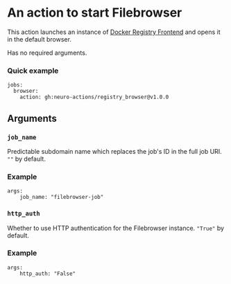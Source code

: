 # An action to start Filebrowser

This action launches an instance of [Docker Registry Frontend](https://github.com/neuro-inc/docker-registry-frontend) and opens it in the default browser.

Has no required arguments.

### Quick example

```
jobs:
  browser:
    action: gh:neuro-actions/registry_browser@v1.0.0
```

## Arguments

### `job_name`

Predictable subdomain name which replaces the job's ID in the full job URI. `""` by default.

### Example

```
args:
	job_name: "filebrowser-job"
```

### `http_auth`

Whether to use HTTP authentication for the Filebrowser instance. `"True"` by default.

### Example

```
args: 
	http_auth: "False"
```